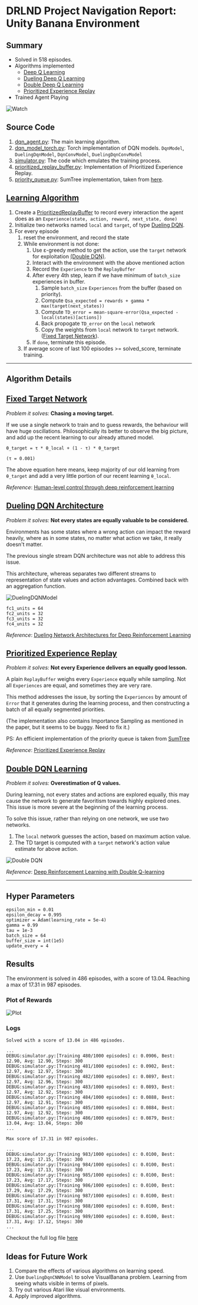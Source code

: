 # DRLND Project Navigation Report: Unity Banana Environment

## Summary

* Solved in 518 episodes.
* Algorithms implemented
   - [Deep Q Learning](#learning-algorithm)
   - [Dueling Deep Q Learning](#dueling-dqn-model)
   - [Double Deep Q Learning](#double-dqn)
   - [Prioritized Experience Replay](#prioritized-experience-replay)
* Trained Agent Playing

![Watch](reports/banana/2018-09-02.gif)

## Source Code
1. [dqn_agent.py](rl/agent/dqn/dqn_agent.py): The main learning algorithm.
2. [dqn_model_torch.py](rl/agent/dqn/dqn_model_torch.py): Torch implementation of DQN models. `DqnModel`, `DuelingDqnModel`, `DqnConvModel`, `DuelingDqnConvModel`
3. [simulator.py](rl/simulator.py): The code which emulates the training process.
4. [prioritized_replay_buffer.py](rl/util/prioritized_replay_buffer.py): Implementation of Prioritized Experience Replay.
5. [priority_queue.py](rl/util/priority_queue.py): SumTree implementation, taken from [here](https://github.com/jaara/AI-blog/blob/master/SumTree.py).

## [Learning Algorithm](#learning-algorithm)

1. Create a [PrioritizedReplayBuffer](#prioritized-experience-replay) to record every interaction the agent does as an `Experience(state, action, reward, next_state, done)`
2. Initialize two networks named `local` and `target`, of type [Dueling DQN](#dueling-dqn-model).
3. For every episode
    1. reset the environment, and record the state
    2. While environment is not done:
        1. Use ε-greedy method to get the action, use the `target` network for exploitation [(Double DQN)](#double-dqn).
        2. Interact with the environment with the above mentioned action
        3. Record the `Experience` to the `ReplayBuffer`
        4. After every 4th step, learn if we have minimum of `batch_size` experiences in buffer.
            1. Sample `batch_size` `Experiences` from the buffer (based on priority).
            2. Compute `Qsa_expected = rewards + gamma * max(target(next_states))`
            3. Compute `TD_error = mean-square-error(Qsa_expected - local(states)[actions])`
            4. Back propogate `TD_error` on the `local` network
            5. Copy the weights from `local` network to `target` network. ([Fixed Target Network](#fixed-target-network)).
        5. If `done`, terminate this episode.
    3. If average score of last 100 episodes >= solved_score, terminate training.

***

## Algorithm Details

## [Fixed Target Network](#fixed-target-network)

_Problem it solves:_ **Chasing a moving target.**

If we use a single network to train and to guess rewards, the behaviour will have huge oscillations.
Philosophically its better to observe the big picture, and add up the recent learning to our already attuned model.

`θ_target = τ * θ_local + (1 - τ) * θ_target`
 
`(τ = 0.001)`

The above equation here means, keep majority of our old learning from `θ_target` and add a very little portion of our recent learning `θ_local`.

_Reference_: [Human-level control through deep reinforcement learning](https://web.stanford.edu/class/psych209/Readings/MnihEtAlHassibis15NatureControlDeepRL.pdf)

## [Dueling DQN Architecture](#dueling-dqn-model)

_Problem it solves:_ **Not every states are equally valuable to be considered.**

Environments has some states where a wrong action can impact the reward heavily, where as in some states,
no matter what action we take, it really doesn't matter.

The previous single stream DQN architecture was not able to address this issue. 

This architecture, whereas separates two different streams to representation of state values 
and action advantages. Combined back with an aggregation function.

![DuelingDQNModel](reports/resources/DuelingDqnModel.png)

```
fc1_units = 64
fc2_units = 32
fc3_units = 32
fc4_units = 32
```

_Reference_: [Dueling Network Architectures for Deep Reinforcement Learning](https://arxiv.org/abs/1511.06581)

## [Prioritized Experience Replay](#prioritized-experience-replay)

_Problem it solves:_ **Not every Experience delivers an equally good lesson.**

A plain `ReplayBuffer` weighs every `Experience` equally while sampling. 
Not all `Experiences` are equal, and sometimes they are very rare.

This method addresses the issue, by sorting the `Experiences` by amount of `Error` that it generates during the learning process,
and then constructing a batch of all equally segmented priorities.

(The implementation also contains Importance Sampling as mentioned in the paper, 
but it seems to be buggy. Need to fix it.)

PS: An efficient implementation of the priority queue is taken from [SumTree](https://github.com/jaara/AI-blog/blob/master/SumTree.py)

_Reference_: [Prioritized Experience Replay](https://arxiv.org/abs/1511.05952)

## [Double DQN Learning](#double-dqn)

_Problem it solves:_ **Overestimation of Q values.**

During learning, not every states and actions are explored equally, 
this may cause the network to generate favoritism towards highly explored ones.
This issue is more severe at the beginning of the learning process.

To solve this issue, rather than relying on one network, we use two networks.
1. The `local` network guesses the action, based on maximum action value.
2. The TD target is computed with a `target` network's action value estimate for above action.

![Double DQN](reports/resources/double_dqn.png)   

_Reference_: [Deep Reinforcement Learning with Double Q-learning](https://arxiv.org/abs/1509.06461)

***

## Hyper Parameters
```
epsilon_min = 0.01
epsilon_decay = 0.995
optimizer = Adam(learning_rate = 5e-4)
gamma = 0.99
tau = 1e-3
batch_size = 64
buffer_size = int(1e5)
update_every = 4
```

## Results

The environment is solved in 486 episodes, with a score of 13.04. Reaching a max of 17.31 in 987 episodes.

### Plot of Rewards
![Plot](reports/banana/2018-09-03.png)

### Logs


```
Solved with a score of 13.04 in 486 episodes.

...
DEBUG:simulator.py:[Training 480/1000 episodes] ε: 0.0906, Best: 12.90, Avg: 12.90, Steps: 300
DEBUG:simulator.py:[Training 481/1000 episodes] ε: 0.0902, Best: 12.97, Avg: 12.97, Steps: 300
DEBUG:simulator.py:[Training 482/1000 episodes] ε: 0.0897, Best: 12.97, Avg: 12.96, Steps: 300
DEBUG:simulator.py:[Training 483/1000 episodes] ε: 0.0893, Best: 12.97, Avg: 12.92, Steps: 300
DEBUG:simulator.py:[Training 484/1000 episodes] ε: 0.0888, Best: 12.97, Avg: 12.91, Steps: 300
DEBUG:simulator.py:[Training 485/1000 episodes] ε: 0.0884, Best: 12.97, Avg: 12.92, Steps: 300
DEBUG:simulator.py:[Training 486/1000 episodes] ε: 0.0879, Best: 13.04, Avg: 13.04, Steps: 300
...
```

```
Max score of 17.31 in 987 episodes.

...
DEBUG:simulator.py:[Training 983/1000 episodes] ε: 0.0100, Best: 17.23, Avg: 17.15, Steps: 300
DEBUG:simulator.py:[Training 984/1000 episodes] ε: 0.0100, Best: 17.23, Avg: 17.13, Steps: 300
DEBUG:simulator.py:[Training 985/1000 episodes] ε: 0.0100, Best: 17.23, Avg: 17.17, Steps: 300
DEBUG:simulator.py:[Training 986/1000 episodes] ε: 0.0100, Best: 17.29, Avg: 17.29, Steps: 300
DEBUG:simulator.py:[Training 987/1000 episodes] ε: 0.0100, Best: 17.31, Avg: 17.31, Steps: 300
DEBUG:simulator.py:[Training 988/1000 episodes] ε: 0.0100, Best: 17.31, Avg: 17.25, Steps: 300
DEBUG:simulator.py:[Training 989/1000 episodes] ε: 0.0100, Best: 17.31, Avg: 17.12, Steps: 300
...
```

Checkout the full log file [here](reports/banana/2018-09-03.log)


## Ideas for Future Work

1. Compare the effects of various algorithms on learning speed.
2. Use `DuelingDqnCNNModel` to solve VisualBanana problem. Learning from seeing whats visible in terms of pixels.
3. Try out various Atari like visual environments.
4. Apply improved algorithms.
